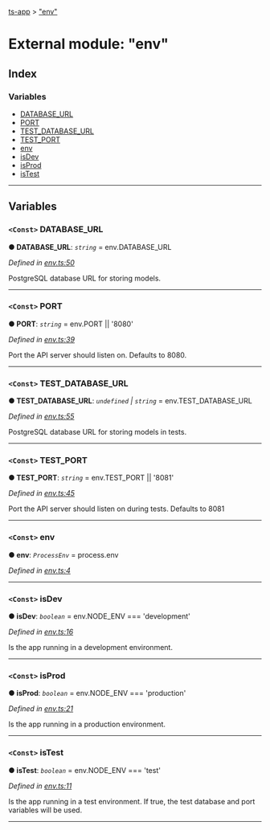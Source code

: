 [ts-app](../README.md) > ["env"](../modules/_env_.md)

# External module: "env"

## Index

### Variables

* [DATABASE_URL](_env_.md#database_url)
* [PORT](_env_.md#port)
* [TEST_DATABASE_URL](_env_.md#test_database_url)
* [TEST_PORT](_env_.md#test_port)
* [env](_env_.md#env)
* [isDev](_env_.md#isdev)
* [isProd](_env_.md#isprod)
* [isTest](_env_.md#istest)

---

## Variables

<a id="database_url"></a>

### `<Const>` DATABASE_URL

**● DATABASE_URL**: *`string`* =  env.DATABASE_URL

*Defined in [env.ts:50](https://github.com/jmeyers91/ts-app/blob/a37a505/src/env.ts#L50)*

PostgreSQL database URL for storing models.

___
<a id="port"></a>

### `<Const>` PORT

**● PORT**: *`string`* =  env.PORT || '8080'

*Defined in [env.ts:39](https://github.com/jmeyers91/ts-app/blob/a37a505/src/env.ts#L39)*

Port the API server should listen on. Defaults to 8080.

___
<a id="test_database_url"></a>

### `<Const>` TEST_DATABASE_URL

**● TEST_DATABASE_URL**: *`undefined` \| `string`* =  env.TEST_DATABASE_URL

*Defined in [env.ts:55](https://github.com/jmeyers91/ts-app/blob/a37a505/src/env.ts#L55)*

PostgreSQL database URL for storing models in tests.

___
<a id="test_port"></a>

### `<Const>` TEST_PORT

**● TEST_PORT**: *`string`* =  env.TEST_PORT || '8081'

*Defined in [env.ts:45](https://github.com/jmeyers91/ts-app/blob/a37a505/src/env.ts#L45)*

Port the API server should listen on during tests. Defaults to 8081

___
<a id="env"></a>

### `<Const>` env

**● env**: *`ProcessEnv`* =  process.env

*Defined in [env.ts:4](https://github.com/jmeyers91/ts-app/blob/a37a505/src/env.ts#L4)*

___
<a id="isdev"></a>

### `<Const>` isDev

**● isDev**: *`boolean`* =  env.NODE_ENV === 'development'

*Defined in [env.ts:16](https://github.com/jmeyers91/ts-app/blob/a37a505/src/env.ts#L16)*

Is the app running in a development environment.

___
<a id="isprod"></a>

### `<Const>` isProd

**● isProd**: *`boolean`* =  env.NODE_ENV === 'production'

*Defined in [env.ts:21](https://github.com/jmeyers91/ts-app/blob/a37a505/src/env.ts#L21)*

Is the app running in a production environment.

___
<a id="istest"></a>

### `<Const>` isTest

**● isTest**: *`boolean`* =  env.NODE_ENV === 'test'

*Defined in [env.ts:11](https://github.com/jmeyers91/ts-app/blob/a37a505/src/env.ts#L11)*

Is the app running in a test environment. If true, the test database and port variables will be used.

___

